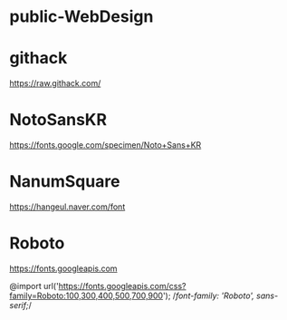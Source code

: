 # public-WebDesign

# githack
https://raw.githack.com/

# NotoSansKR
https://fonts.google.com/specimen/Noto+Sans+KR

# NanumSquare
https://hangeul.naver.com/font

# Roboto
https://fonts.googleapis.com

@import url('https://fonts.googleapis.com/css?family=Roboto:100,300,400,500,700,900'); /*font-family: 'Roboto', sans-serif;*/
